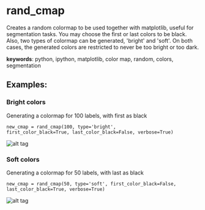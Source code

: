# rand_cmap
Creates a random colormap to be used together with matplotlib, useful for segmentation tasks. You may choose the first or last colors to be black. Also, two types of colormap can be generated, 'bright' and 'soft'. On both cases, the generated colors are restricted to never be too bright or too dark.

**keywords**: python, ipython, matplotlib, color map, random, colors, segmentation

## Examples:

### Bright colors

Generating a colormap for 100 labels, with first as black

<code>new_cmap = rand_cmap(100, type='bright', first_color_black=True, last_color_black=False, verbose=True)</code>


![alt tag](http://i.imgur.com/QO2hzOA.png)

### Soft colors

Generating a colormap for 50 labels, with last as black

<code>new_cmap = rand_cmap(50, type='soft', first_color_black=False, last_color_black=True, verbose=True)</code>

![alt tag](http://i.imgur.com/8CL9N0m.png)
